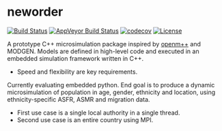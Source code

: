 # neworder

[![Build Status](https://travis-ci.org/virgesmith/neworder.png?branch=master)](https://travis-ci.org/virgesmith/neworder) 
[![AppVeyor Build Status](https://ci.appveyor.com/api/projects/status/github/virgesmith/neworder?branch=master&svg=true)](https://ci.appveyor.com/project/virgesmith/neworder)
[![codecov](https://codecov.io/gh/virgesmith/neworder/branch/master/graph/badge.svg)](https://codecov.io/gh/virgesmith/neworder)
[![License](https://img.shields.io/github/license/mashape/apistatus.svg)](https://opensource.org/licenses/MIT)

A prototype C++ microsimulation package inspired by [openm++](https://ompp.sourceforge.io/) and MODGEN. Models are defined in high-level code and executed in an embedded simulation framework written in C++. 

- Speed and flexibility are key requirements.

Currently evaluating embedded python. End goal is to produce a dynamic microsimulation of population in age, gender, ethnicity and location, using ethnicity-specific ASFR, ASMR and migration data. 

- First use case is a single local authority in a single thread.
- Second use case is an entire country using MPI.






